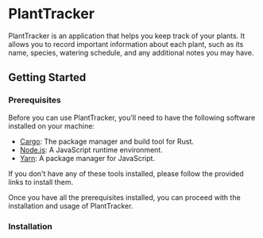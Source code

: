 # PlantTracker

PlantTracker is an application that helps you keep track of your plants. It allows you to record important information about each plant, such as its name, species, watering schedule, and any additional notes you may have.

## Getting Started

### Prerequisites

Before you can use PlantTracker, you'll need to have the following software installed on your machine:

- [Cargo](https://doc.rust-lang.org/cargo/getting-started/installation.html): The package manager and build tool for Rust.
- [Node.js](https://nodejs.org/en/download/): A JavaScript runtime environment.
- [Yarn](https://classic.yarnpkg.com/en/docs/install): A package manager for JavaScript.

If you don't have any of these tools installed, please follow the provided links to install them.

Once you have all the prerequisites installed, you can proceed with the installation and usage of PlantTracker.

### Installation

